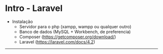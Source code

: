 # Intro - Laravel

+ Instalação
	- Servidor para o php (xampp, wampp ou qualquer outro)
	- Banco de dados (MySQL + Workbench, de preferencia)
	- Composer (https://getcomposer.org/download/)
	- Laravel (https://laravel.com/docs/4.2)

---